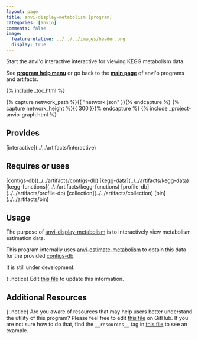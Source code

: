 ```yaml
---
layout: page
title: anvi-display-metabolism [program]
categories: [anvio]
comments: false
image:
  featurerelative: ../../../images/header.png
  display: true
---
```


Start the anvi&#39;o interactive interactive for viewing KEGG metabolism data.

See **[program help menu](../../../vignette#anvi-display-metabolism)** or go back to the **[main page](../../)** of anvi'o programs and artifacts.


{% include _toc.html %}
<div id="svg" class="subnetwork"></div>
{% capture network_path %}{{ "network.json" }}{% endcapture %}
{% capture network_height %}{{ 300 }}{% endcapture %}
{% include _project-anvio-graph.html %}


## Provides

<p style="text-align: left" markdown="1"><span class="artifact-p">[interactive](../../artifacts/interactive)</span></p>

## Requires or uses

<p style="text-align: left" markdown="1"><span class="artifact-r">[contigs-db](../../artifacts/contigs-db)</span> <span class="artifact-r">[kegg-data](../../artifacts/kegg-data)</span> <span class="artifact-r">[kegg-functions](../../artifacts/kegg-functions)</span> <span class="artifact-r">[profile-db](../../artifacts/profile-db)</span> <span class="artifact-r">[collection](../../artifacts/collection)</span> <span class="artifact-r">[bin](../../artifacts/bin)</span></p>

## Usage


The purpose of <span class="artifact-n">[anvi-display-metabolism](/software/anvio/help/main/programs/anvi-display-metabolism)</span> is to interactively view metabolism estimation data.

This program internally uses <span class="artifact-n">[anvi-estimate-metabolism](/software/anvio/help/main/programs/anvi-estimate-metabolism)</span> to obtain this data for the provided <span class="artifact-n">[contigs-db](/software/anvio/help/main/artifacts/contigs-db)</span>.

It is still under development.


{:.notice}
Edit [this file](https://github.com/merenlab/anvio/tree/master/anvio/docs/programs/anvi-display-metabolism.md) to update this information.


## Additional Resources



{:.notice}
Are you aware of resources that may help users better understand the utility of this program? Please feel free to edit [this file](https://github.com/merenlab/anvio/tree/master/bin/anvi-display-metabolism) on GitHub. If you are not sure how to do that, find the `__resources__` tag in [this file](https://github.com/merenlab/anvio/blob/master/bin/anvi-interactive) to see an example.

